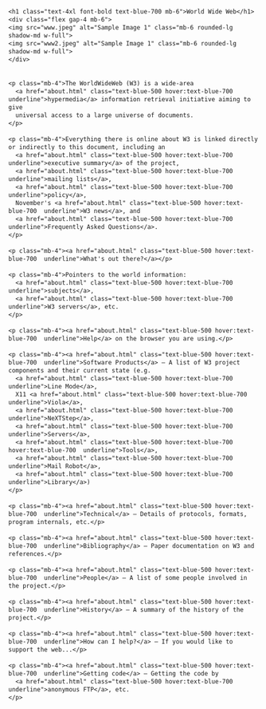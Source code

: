 <!DOCTYPE html>
<html lang="en">
<head>
  <meta charset="UTF-8">
  <title>Assignment - World Wide Web</title>
  <script src="https://cdn.tailwindcss.com"></script>
</head>
<body class="bg-red-100 text-gray-800 font-sans p-6">

  <div class="max-w-4xl mx-auto bg-white p-8 rounded-lg shadow-md">
    
    <h1 class="text-4xl font-bold text-blue-700 mb-6">World Wide Web</h1>
    <div class="flex gap-4 mb-6">
    <img src="www.jpeg" alt="Sample Image 1" class="mb-6 rounded-lg shadow-md w-full">
    <img src="www2.jpeg" alt="Sample Image 1" class="mb-6 rounded-lg shadow-md w-full">
    </div>

    
    <p class="mb-4">The WorldWideWeb (W3) is a wide-area 
      <a href="about.html" class="text-blue-500 hover:text-blue-700 underline">hypermedia</a> information retrieval initiative aiming to give 
      universal access to a large universe of documents.
    </p>

    <p class="mb-4">Everything there is online about W3 is linked directly or indirectly to this document, including an 
      <a href="about.html" class="text-blue-500 hover:text-blue-700 underline">executive summary</a> of the project, 
      <a href="about.html" class="text-blue-500 hover:text-blue-700  underline">mailing lists</a>, 
      <a href="about.html" class="text-blue-500 hover:text-blue-700  underline">policy</a>, 
      November's <a href="about.html" class="text-blue-500 hover:text-blue-700  underline">W3 news</a>, and 
      <a href="about.html" class="text-blue-500 hover:text-blue-700  underline">Frequently Asked Questions</a>.
    </p>

    <p class="mb-4"><a href="about.html" class="text-blue-500 hover:text-blue-700  underline">What's out there?</a></p>

    <p class="mb-4">Pointers to the world information: 
      <a href="about.html" class="text-blue-500 hover:text-blue-700  underline">subjects</a>, 
      <a href="about.html" class="text-blue-500 hover:text-blue-700  underline">W3 servers</a>, etc.
    </p>

    <p class="mb-4"><a href="about.html" class="text-blue-500 hover:text-blue-700  underline">Help</a> on the browser you are using.</p>

    <p class="mb-4"><a href="about.html" class="text-blue-500 hover:text-blue-700  underline">Software Products</a> — A list of W3 project components and their current state (e.g. 
      <a href="about.html" class="text-blue-500 hover:text-blue-700  underline">Line Mode</a>, 
      X11 <a href="about.html" class="text-blue-500 hover:text-blue-700  underline">Viola</a>, 
      <a href="about.html" class="text-blue-500 hover:text-blue-700  underline">NeXTStep</a>, 
      <a href="about.html" class="text-blue-500 hover:text-blue-700  underline">Servers</a>, 
      <a href="about.html" class="text-blue-500 hover:text-blue-700  hover:text-blue-700  underline">Tools</a>, 
      <a href="about.html" class="text-blue-500 hover:text-blue-700  underline">Mail Robot</a>, 
      <a href="about.html" class="text-blue-500 hover:text-blue-700  underline">Library</a>)
    </p>

    <p class="mb-4"><a href="about.html" class="text-blue-500 hover:text-blue-700  underline">Technical</a> — Details of protocols, formats, program internals, etc.</p>

    <p class="mb-4"><a href="about.html" class="text-blue-500 hover:text-blue-700  underline">Bibliography</a> — Paper documentation on W3 and references.</p>

    <p class="mb-4"><a href="about.html" class="text-blue-500 hover:text-blue-700  underline">People</a> — A list of some people involved in the project.</p>

    <p class="mb-4"><a href="about.html" class="text-blue-500 hover:text-blue-700  underline">History</a> — A summary of the history of the project.</p>

    <p class="mb-4"><a href="about.html" class="text-blue-500 hover:text-blue-700  underline">How can I help?</a> — If you would like to support the web...</p>

    <p class="mb-4"><a href="about.html" class="text-blue-500 hover:text-blue-700  underline">Getting code</a> — Getting the code by 
      <a href="about.html" class="text-blue-500 hover:text-blue-700  underline">anonymous FTP</a>, etc.
    </p>


  </div>

</body>
</html>
